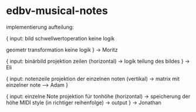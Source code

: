 # edbv-musical-notes

implementierung aufteilung:

{
input: bild
schwellwertoperation
keine logik

geometr transformation
keine logik
} -> Moritz

{
input: binärbild
projektion zeilen (horizontal)
-> logik teilung des bildes
} -> Eli

{
input: notenzeile
projektion der einzelnen noten (vertikal) 
-> matrix mit einzelner note
--> Adam
}

{
input: einzelne Note
projektion für tonhöhe (horizontal)
-> speicherung der höhe MIDI style (in richtiger reihenfolge)
-> output
} -> Jonathan
